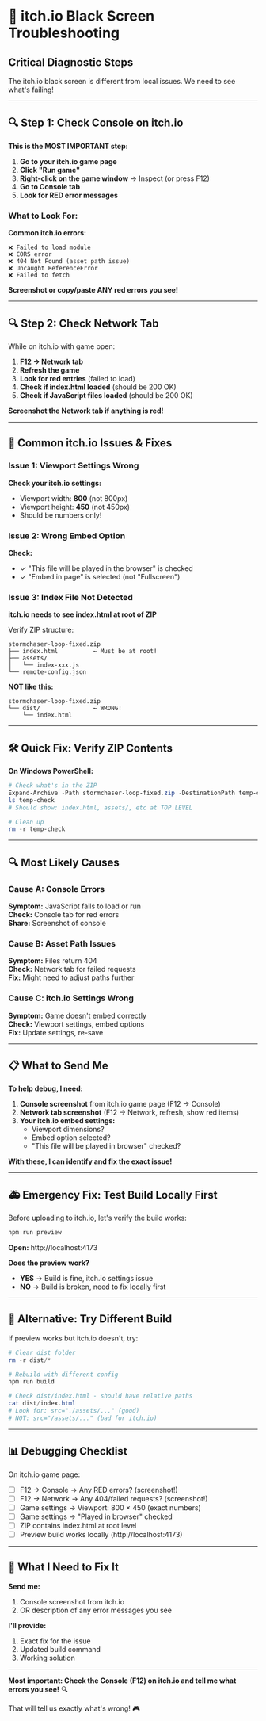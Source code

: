 # 🐛 itch.io Black Screen Troubleshooting

## Critical Diagnostic Steps

The itch.io black screen is different from local issues. We need to see what's failing!

---

## 🔍 Step 1: Check Console on itch.io

**This is the MOST IMPORTANT step:**

1. **Go to your itch.io game page**
2. **Click "Run game"**
3. **Right-click on the game window** → Inspect (or press F12)
4. **Go to Console tab**
5. **Look for RED error messages**

### What to Look For:

**Common itch.io errors:**

```
❌ Failed to load module
❌ CORS error
❌ 404 Not Found (asset path issue)
❌ Uncaught ReferenceError
❌ Failed to fetch
```

**Screenshot or copy/paste ANY red errors you see!**

---

## 🔍 Step 2: Check Network Tab

While on itch.io with game open:

1. **F12 → Network tab**
2. **Refresh the game**
3. **Look for red entries** (failed to load)
4. **Check if index.html loaded** (should be 200 OK)
5. **Check if JavaScript files loaded** (should be 200 OK)

**Screenshot the Network tab if anything is red!**

---

## 🔧 Common itch.io Issues & Fixes

### Issue 1: Viewport Settings Wrong

**Check your itch.io settings:**
- Viewport width: **800** (not 800px)
- Viewport height: **450** (not 450px)
- Should be numbers only!

### Issue 2: Wrong Embed Option

**Check:**
- ✓ "This file will be played in the browser" is checked
- ✓ "Embed in page" is selected (not "Fullscreen")

### Issue 3: Index File Not Detected

**itch.io needs to see index.html at root of ZIP**

Verify ZIP structure:
```
stormchaser-loop-fixed.zip
├── index.html          ← Must be at root!
├── assets/
│   └── index-xxx.js
└── remote-config.json
```

**NOT like this:**
```
stormchaser-loop-fixed.zip
└── dist/               ← WRONG!
    └── index.html
```

---

## 🛠️ Quick Fix: Verify ZIP Contents

**On Windows PowerShell:**

```powershell
# Check what's in the ZIP
Expand-Archive -Path stormchaser-loop-fixed.zip -DestinationPath temp-check -Force
ls temp-check
# Should show: index.html, assets/, etc at TOP LEVEL

# Clean up
rm -r temp-check
```

---

## 🔍 Most Likely Causes

### Cause A: Console Errors
**Symptom:** JavaScript fails to load or run  
**Check:** Console tab for red errors  
**Share:** Screenshot of console

### Cause B: Asset Path Issues
**Symptom:** Files return 404  
**Check:** Network tab for failed requests  
**Fix:** Might need to adjust paths further

### Cause C: itch.io Settings Wrong
**Symptom:** Game doesn't embed correctly  
**Check:** Viewport settings, embed options  
**Fix:** Update settings, re-save

---

## 📋 What to Send Me

**To help debug, I need:**

1. **Console screenshot** from itch.io game page (F12 → Console)
2. **Network tab screenshot** (F12 → Network, refresh, show red items)
3. **Your itch.io embed settings:**
   - Viewport dimensions?
   - Embed option selected?
   - "This file will be played in browser" checked?

**With these, I can identify and fix the exact issue!**

---

## 🚑 Emergency Fix: Test Build Locally First

Before uploading to itch.io, let's verify the build works:

```powershell
npm run preview
```

**Open:** http://localhost:4173

**Does the preview work?**
- **YES** → Build is fine, itch.io settings issue
- **NO** → Build is broken, need to fix locally first

---

## 🔧 Alternative: Try Different Build

If preview works but itch.io doesn't, try:

```powershell
# Clear dist folder
rm -r dist/*

# Rebuild with different config
npm run build

# Check dist/index.html - should have relative paths
cat dist/index.html
# Look for: src="./assets/..." (good)
# NOT: src="/assets/..." (bad for itch.io)
```

---

## 📊 Debugging Checklist

On itch.io game page:

- [ ] F12 → Console → Any RED errors? (screenshot!)
- [ ] F12 → Network → Any 404/failed requests? (screenshot!)
- [ ] Game settings → Viewport: 800 × 450 (exact numbers)
- [ ] Game settings → "Played in browser" checked
- [ ] ZIP contains index.html at root level
- [ ] Preview build works locally (http://localhost:4173)

---

## 🎯 What I Need to Fix It

**Send me:**
1. Console screenshot from itch.io
2. OR description of any error messages you see

**I'll provide:**
1. Exact fix for the issue
2. Updated build command
3. Working solution

---

**Most important: Check the Console (F12) on itch.io and tell me what errors you see!** 🔍

That will tell us exactly what's wrong! 🎮


